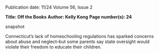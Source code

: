 Publication date: 11/24
Volume 56, Issue 2

**Title: Off the Books**
**Author: Kelly Kong**
**Page number(s): 24**

snapshot

Connecticut’s lack of homeschooling regulations has sparked concerns 
about abuse and neglect–but some parents say state oversight would 
violate their freedom to educate their children.
